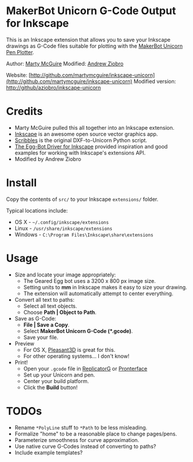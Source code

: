 MakerBot Unicorn G-Code Output for Inkscape
===========================================

This is an Inkscape extension that allows you to save your Inkscape drawings as
G-Code files suitable for plotting with the [MakerBot Unicorn Pen Plotter](http://store.makerbot.com/makerbot-unicorn-pen-plotter-kit.html).

Author: [Marty McGuire](http://github.com/martymcguire)
Modified: [Andrew Ziobro](http://github.com/aziobro)

Website: [http://github.com/martymcguire/inkscape-unicorn](http://github.com/martymcguire/inkscape-unicorn)
Modified version: [http://github/aziobro/inkscape-unicorn](http://gitbub.com/aziobro/inkscape-unicorn)

Credits
=======

* Marty McGuire pulled this all together into an Inkscape extension.
* [Inkscape](http://www.inkscape.org/) is an awesome open source vector graphics app.
* [Scribbles](https://github.com/makerbot/Makerbot/tree/master/Unicorn/Scribbles%20Scripts) is the original DXF-to-Unicorn Python script.
* [The Egg-Bot Driver for Inkscape](http://code.google.com/p/eggbotcode/) provided inspiration and good examples for working with Inkscape's extensions API.
* Modified by Andrew Ziobro

Install
=======

Copy the contents of `src/` to your Inkscape `extensions/` folder.

Typical locations include:

* OS X - `~/.config/inkscape/extensions`
* Linux - `/usr/share/inkscape/extensions`
* Windows - `C:\Program Files\Inkscape\share\extensions`

Usage
=====

* Size and locate your image appropriately:
	* The Geared Egg bot uses a 3200 x 800 px image size.
	* Setting units to **mm** in Inkscape makes it easy to size your drawing.
	* The extension will automatically attempt to center everything.
* Convert all text to paths:
	* Select all text objects.
	* Choose **Path | Object to Path**.
* Save as G-Code:
	* **File | Save a Copy**.
	* Select **MakerBot Unicorn G-Code (\*.gcode)**.
	* Save your file.
* Preview
	* For OS X, [Pleasant3D](http://www.pleasantsoftware.com/developer/pleasant3d/index.shtml) is great for this.
	* For other operating systems... I don't know!
* Print!
	* Open your `.gcode` file in [ReplicatorG](http://replicat.org/) or [Pronterface](http://www.pronterface.com/)
	* Set up your Unicorn and pen.
	* Center your build platform.
	* Click the **Build** button!

TODOs
=====

* Rename `*PolyLine` stuff to `*Path` to be less misleading.
* Formalize "home" to be a reasonable place to change pages/pens.
* Parameterize smoothness for curve approximation.
* Use native curve G-Codes instead of converting to paths?
* Include example templates?

